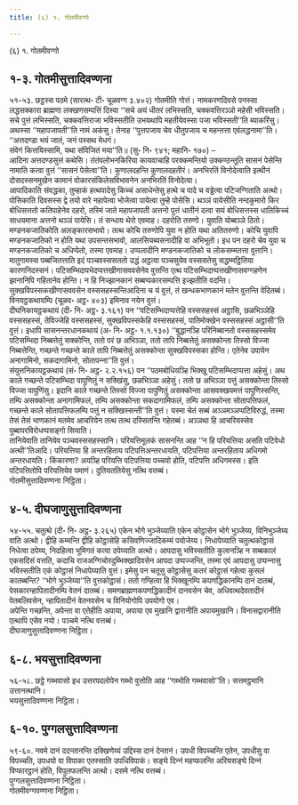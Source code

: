 ```yaml
---
title: (६) १. गोतमीवग्गो

---
```

(६) १. गोतमीवग्गो  


## १-३. गोतमीसुत्तादिवण्णना

५१-५३. छट्ठस्स पठमे (सारत्थ॰ टी॰ चूळवग्ग ३.४०२) गोतमीति गोत्तं। नामकरणदिवसे पनस्सा लद्धसक्‍कारा ब्राह्मणा लक्खणसम्पत्तिं दिस्वा ‘‘सचे अयं धीतरं लभिस्सति, चक्‍कवत्तिरञ्‍ञो महेसी भविस्सति। सचे पुत्तं लभिस्सति, चक्‍कवत्तिराजा भविस्सतीति उभयथापि महतीयेवस्सा पजा भविस्सती’’ति ब्याकरिंसु। अथस्सा ‘‘महापजापती’’ति नामं अकंसु। तेनाह ‘‘पुत्तपजाय चेव धीतुपजाय च महन्तत्ता एवंलद्धनामा’’ति।  
‘‘अत्तदण्डा भयं जातं, जनं पस्सथ मेधगं।  
संवेगं कित्तयिस्सामि, यथा संविजितं मया’’ति॥ (सु॰ नि॰ ९४१; महानि॰ १७०) –  
आदिना अत्तदण्डसुत्तं कथेसि। तंतंपलोभनकिरिया कायवाचाहि परक्‍कमन्तियो उक्‍कण्ठन्तूति सासनं पेसेन्ति नामाति कत्वा वुत्तं ‘‘सासनं पेसेत्वा’’ति। कुणालदहन्ति कुणालदहतीरं। अनभिरतिं विनोदेत्वाति इत्थीनं दोसदस्सनमुखेन कामानं वोकारसंकिलेसविभावनेन अनभिरतिं विनोदेत्वा।  
आपादिकाति संवद्धका, तुम्हाकं हत्थपादेसु किच्‍चं असाधेन्तेसु हत्थे च पादे च वड्ढेत्वा पटिजग्गिताति अत्थो। पोसिकाति दिवसस्स द्वे तयो वारे नहापेत्वा भोजेत्वा पायेत्वा तुम्हे पोसेसि। थञ्‍ञं पायेसीति नन्दकुमारो किर बोधिसत्ततो कतिपाहेनेव दहरो, तस्मिं जाते महापजापती अत्तनो पुत्तं धातीनं दत्वा सयं बोधिसत्तस्स धातिकिच्‍चं साधयमाना अत्तनो थञ्‍ञं पायेसि। तं सन्धाय थेरो एवमाह। दहरोति तरुणो। युवाति योब्बञ्‍ञे ठितो। मण्डनकजातिकोति अलङ्कारसभावो। तत्थ कोचि तरुणोपि युवा न होति यथा अतितरुणो। कोचि युवापि मण्डनकजातिको न होति यथा उपसन्तसभावो, आलसियब्यसनादीहि वा अभिभूतो। इध पन दहरो चेव युवा च मण्डनकजातिको च अधिप्पेतो, तस्मा एवमाह। उप्पलादीनि मण्डनकजातिको च लोकसम्मतत्ता वुत्तानि।  
मातुगामस्स पब्बजितत्ताति इदं पञ्‍चवस्ससततो उद्धं अट्ठत्वा पञ्‍चसुयेव वस्ससतेसु सद्धम्मट्ठितिया कारणनिदस्सनं। पटिसम्भिदापभेदप्पत्तखीणासववसेनेव वुत्तन्ति एत्थ पटिसम्भिदाप्पत्तखीणासवग्गहणेन झानानिपि गहितानेव होन्ति। न हि निज्झानकानं सब्बप्पकारसम्पत्ति इज्झतीति वदन्ति। सुक्खविपस्सकखीणासववसेन वस्ससहस्सन्तिआदिना च यं वुत्तं, तं खन्धकभाणकानं मतेन वुत्तन्ति वेदितब्बं। विनयट्ठकथायम्पि (चूळव॰ अट्ठ॰ ४०३) इमिनाव नयेन वुत्तं।  
दीघनिकायट्ठकथायं (दी॰ नि॰ अट्ठ॰ ३.१६१) पन ‘‘पटिसम्भिदाप्पत्तेहि वस्ससहस्सं अट्ठासि, छळभिञ्‍ञेहि वस्ससहस्सं, तेविज्‍जेहि वस्ससहस्सं, सुक्खविपस्सकेहि वस्ससहस्सं, पातिमोक्खेन वस्ससहस्सं अट्ठासी’’ति वुत्तं। इधापि सासनन्तरधानकथायं (अ॰ नि॰ अट्ठ॰ १.१.१३०) ‘‘बुद्धानञ्हि परिनिब्बानतो वस्ससहस्समेव पटिसम्भिदा निब्बत्तेतुं सक्‍कोन्ति, ततो परं छ अभिञ्‍ञा, ततो तापि निब्बत्तेतुं असक्‍कोन्ता तिस्सो विज्‍जा निब्बत्तेन्ति, गच्छन्ते गच्छन्ते काले तापि निब्बत्तेतुं असक्‍कोन्ता सुक्खविपस्सका होन्ति। एतेनेव उपायेन अनागामिनो, सकदागामिनो, सोतापन्‍ना’’ति वुत्तं।  
संयुत्तनिकायट्ठकथायं (सं॰ नि॰ अट्ठ॰ २.२.१५६) पन ‘‘पठमबोधियञ्हि भिक्खू पटिसम्भिदाप्पत्ता अहेसुं। अथ काले गच्छन्ते पटिसम्भिदा पापुणितुं न सक्खिंसु, छळभिञ्‍ञा अहेसुं। ततो छ अभिञ्‍ञा पत्तुं असक्‍कोन्ता तिस्सो विज्‍जा पापुणिंसु। इदानि काले गच्छन्ते तिस्सो विज्‍जा पापुणितुं असक्‍कोन्ता आसवक्खयमत्तं पापुणिस्सन्ति, तम्पि असक्‍कोन्ता अनागामिफलं, तम्पि असक्‍कोन्ता सकदागामिफलं, तम्पि असक्‍कोन्ता सोतापत्तिफलं, गच्छन्ते काले सोतापत्तिफलम्पि पत्तुं न सक्खिस्सन्ती’’ति वुत्तं। यस्मा चेतं सब्बं अञ्‍ञमञ्‍ञप्पटिविरुद्धं, तस्मा तेसं तेसं भाणकानं मतमेव आचरियेन तत्थ तत्थ दस्सितन्ति गहेतब्बं। अञ्‍ञथा हि आचरियस्सेव पुब्बापरविरोधप्पसङ्गो सियाति।  
तानियेवाति तानियेव पञ्‍चवस्ससहस्सानि। परियत्तिमूलकं सासनन्ति आह ‘‘न हि परियत्तिया असति पटिवेधो अत्थी’’तिआदि। परियत्तिया हि अन्तरहिताय पटिपत्तिअन्तरधायति, पटिपत्तिया अन्तरहिताय अधिगमो अन्तरधायति। किंकारणा? अयञ्हि परियत्ति पटिपत्तिया पच्‍चयो होति, पटिपत्ति अधिगमस्स। इति पटिपत्तितोपि परियत्तियेव पमाणं। दुतियततियेसु नत्थि वत्तब्बं।  
गोतमीसुत्तादिवण्णना निट्ठिता।  


## ४-५. दीघजाणुसुत्तादिवण्णना

५४-५५. चतुत्थे (दी॰ नि॰ अट्ठ॰ ३.२६५) एकेन भोगे भुञ्‍जेय्याति एकेन कोट्ठासेन भोगे भुञ्‍जेय्य, विनिभुञ्‍जेय्य वाति अत्थो। द्वीहि कम्मन्ति द्वीहि कोट्ठासेहि कसिवणिज्‍जादिकम्मं पयोजेय्य। निधापेय्याति चतुत्थकोट्ठासं निधेत्वा ठपेय्य, निदहित्वा भूमिगतं कत्वा ठपेय्याति अत्थो। आपदासु भविस्सतीति कुलानञ्हि न सब्बकालं एकसदिसं वत्तति, कदाचि राजअग्गिचोरदुब्भिक्खादिवसेन आपदा उप्पज्‍जन्ति, तस्मा एवं आपदासु उप्पन्‍नासु भविस्सतीति एकं कोट्ठासं निधापेय्याति वुत्तं। इमेसु पन चतूसु कोट्ठासेसु कतरं कोट्ठासं गहेत्वा कुसलं कातब्बन्ति? ‘‘भोगे भुञ्‍जेय्या’’ति वुत्तकोट्ठासं। ततो गण्हित्वा हि भिक्खूनम्पि कपणद्धिकानम्पि दानं दातब्बं, पेसकारन्हापितादीनम्पि वेतनं दातब्बं। समणब्राह्मणकपणद्धिकादीनं दानवसेन चेव, अधिवत्थदेवतादीनं पेतबलिवसेन, न्हापितादीनं वेतनवसेन च विनियोगोपि उपयोगो एव।  
अपेन्ति गच्छन्ति, अपेन्ता वा एतेहीति अपाया, अपाया एव मुखानि द्वारानीति अपायमुखानि। विनासद्वारानीति एत्थापि एसेव नयो। पञ्‍चमे नत्थि वत्तब्बं।  
दीघजाणुसुत्तादिवण्णना निट्ठिता।  


## ६-८. भयसुत्तादिवण्णना

५६-५८. छट्ठे गब्भवासो इध उत्तरपदलोपेन गब्भो वुत्तोति आह ‘‘गब्भोति गब्भवासो’’ति। सत्तमट्ठमानि उत्तानत्थानि।  
भयसुत्तादिवण्णना निट्ठिता।  


## ६-१०. पुग्गलसुत्तादिवण्णना

५९-६०. नवमे दानं ददन्तानन्ति दक्खिणेय्यं उद्दिस्स दानं देन्तानं। उपधी विपच्‍चन्ति एतेन, उपधीसु वा विपच्‍चति, उपधयो वा विपाका एतस्साति उपधिविपाकं। सङ्घे दिन्‍नं महप्फलन्ति अरियसङ्घे दिन्‍नं विप्फारट्ठानं होति, विपुलफलन्ति अत्थो। दसमे नत्थि वत्तब्बं।  
पुग्गलसुत्तादिवण्णना निट्ठिता।  
गोतमीवग्गवण्णना निट्ठिता।  